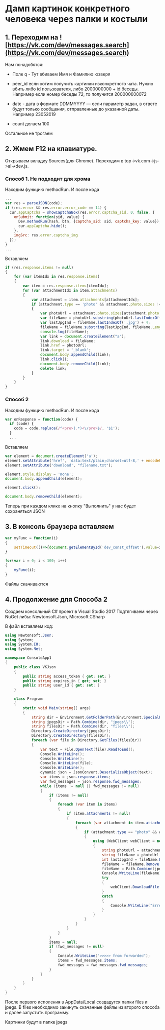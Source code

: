 # Дамп картинок конкретного человека через палки и костыли

## 1. Переходим на ![https://vk.com/dev/messages.search](https://vk.com/dev/messages.search)
Нам понадобятся:
- Поле q - Тут вбиваем Имя и Фамилию юзверя
- peer_id если хотим получить картинки изконкретного чата. Нужно вбить либо id пользователя, либо 2000000000 + id беседы. Например если номер беседы 72, то получится 200000000072

- date - дата в формате DDMMYYYY — если параметр задан, в ответе будут только сообщения, отправленные до указанной даты. Например 23052019
- count делаем 100

Остальное не трогаем

## 2. Жмем F12 на клавиатуре. 
Открываем вкладку Sources(для Chrome). 
Переходим в top->vk.com->js->al->dev.js.


### Способ 1. Не подходит для хрома

Находим функцию methodRun.
И после кода
```js
...
var res = parseJSON(code);
if (res.error && res.error.error_code == 14) {
  cur.appCaptcha = showCaptchaBox(res.error.captcha_sid, 0, false, {
    onSubmit: function(sid, value) {
      Dev.methodRun(hash, btn, {captcha_sid: sid, captcha_key: value});
      cur.appCaptcha.hide();
    },
    imgSrc: res.error.captcha_img
  });
}
...
```
Вставляем

```js
if (res.response.items != null)
{
	for (var itemIdx in res.response.items)
	{
		var item = res.response.items[itemIdx];
		for (var attachmentIdx in item.attachments)
		{
			var attachment = item.attachments[attachmentIdx];
			if (attachment.type == 'photo' && attachment.photo.sizes != null)
			{
				var photoUrl = attachment.photo.sizes[attachment.photo.sizes.length - 1].url;
				var fileName = photoUrl.substring(photoUrl.lastIndexOf('/') + 1);
				var lastJpgInd = fileName.lastIndexOf('.jpg') + 4;
				fileName = fileName.substring(lastJpgInd, fileName.Length - lastJpgInd);
				console.log(fileName);
				var link = document.createElement("a");
				link.download = fileName;
				link.href = photoUrl;
				link.target = '_blank';
				document.body.appendChild(link);
				link.click();
				document.body.removeChild(link);
				delete link;
			}
		}
	}
}
```

### Способ 2

Находим функцию methodRun.
И после кода
```js
var onResponse = function(code) {
  if (code) {
    code = code.replace(/^<pre>(.*)<\/pre>$/, '$1');
  }
  ...
```
Вставляем
```js
var element = document.createElement('a');
element.setAttribute('href', 'data:text/plain;charset=utf-8,' + encodeURIComponent(code));
element.setAttribute('download', "filename.txt");

element.style.display = 'none';
document.body.appendChild(element);

element.click();

document.body.removeChild(element);
```
Теперь при каждом клике на кнопку "Выполнить" у нас будет сохраняться JSON

## 3. В консоль браузера вставляем 
```js
var myFunc = function(i)
{
	setTimeout(()=>{document.getElementById('dev_const_offset').value=i*100;document.getElementById('dev_req_run_btn').click();}, i*3000);
}

for(var i = 0; i < 100; i++)
{
    myFunc(i);
}
```

Файлы скачиваются

## 4. Продолжение для Способа 2
Создаем консольный C# проект в Visual Studio 2017
Подтягиваем через NuGet либы: Newtonsoft.Json, Microsoft.CSharp

В файл вставляем код:
```cs
using Newtonsoft.Json;
using System;
using System.IO;
using System.Net;

namespace ConsoleApp1
{
    public class VKJson
    {
        public string access_token { get; set; }
        public string expires_in { get; set; }
        public string user_id { get; set; }
    }

    class Program
    {
        static void Main(string[] args)
        {
            string dir = Environment.GetFolderPath(Environment.SpecialFolder.LocalApplicationData);
            string jpegsDir = Path.Combine(dir, "jpegs\\");
            string filesDir = Path.Combine(dir, "files\\");
            Directory.CreateDirectory(jpegsDir);
            Directory.CreateDirectory(filesDir);
            foreach (var file in Directory.GetFiles(filesDir))
            {
                var text = File.OpenText(file).ReadToEnd();
                Console.WriteLine();
                Console.WriteLine();
                Console.WriteLine(file);
                Console.WriteLine();
                dynamic json = JsonConvert.DeserializeObject(text);
                var items = json.response.items;
                var fwd_messages = json.response.fwd_messages;
                while (items != null || fwd_messages != null)
                {
                    if (items != null)
                    {
                        foreach (var item in items)
                        {
                            if (item.attachments != null)
                            {
                                foreach (var attachment in item.attachments)
                                {
                                    if (attachment.type == "photo" && attachment.photo.sizes != null)
                                    {
                                        using (WebClient webClient = new WebClient())
                                        {
                                            string photoUrl = attachment.photo.sizes[attachment.photo.sizes.Count - 1].url;
                                            string fileName = photoUrl.Remove(0, photoUrl.LastIndexOf("/") + 1);
                                            int lastJpgInd = fileName.LastIndexOf(".jpg") + 4;
                                            fileName = fileName.Remove(lastJpgInd, fileName.Length - lastJpgInd);
                                            fileName = Path.Combine(jpegsDir, fileName);
                                            Console.WriteLine(fileName);
                                            try
                                            {
                                                webClient.DownloadFile(new Uri(photoUrl), fileName);
                                            }
                                            catch
                                            {
                                                Console.WriteLine("Error");
                                            }
                                        }
                                    }
                                }
                            }
                        }
                    }
                    items = null;
                    if (fwd_messages != null)
                    {
                        Console.WriteLine(">>>>> from forwarded");
                        items = fwd_messages.items;
                        fwd_messages = fwd_messages.fwd_messages;
                    }
                }
            }
        }
    }
}

```
После первого исполения в AppData/Local создадутся папки files и jpegs. В files необходимо закинуть скачанные файлы из второго способа и далее запустить программу.

Картинки будут в папке jpegs
